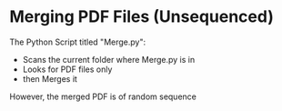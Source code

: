# Merging PDF Files (Unsequenced)

The Python Script titled "Merge.py":
- Scans the current folder where Merge.py is in
- Looks for PDF files only
- then Merges it

However, the merged PDF is of random sequence